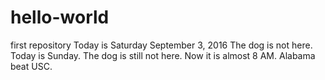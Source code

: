 # hello-world
first repository
Today is Saturday September 3, 2016
The dog is not here.
Today is Sunday.
The dog is still not here.
Now it is almost 8 AM.
Alabama beat USC.
